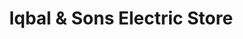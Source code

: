 ---
title: "Iqbal & Sons Electric Store"
url: /karachi/iqbal-and-sons-electric-store/
shop: electronics
---